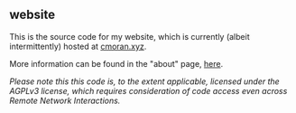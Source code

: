 ## website

This is the source code for my website, which is currently (albeit intermittently) hosted at [cmoran.xyz](http://cmoran.xyz). 

More information can be found in the "about" page, [here](./writing/about.md).

*Please note this this code is, to the extent applicable, licensed under the AGPLv3 license, which requires consideration of code access even across Remote Network Interactions.*